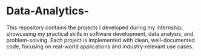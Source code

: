 # Data-Analytics-
This repository contains the projects I developed during my internship, showcasing my practical skills in software development, data analysis, and problem-solving. Each project is implemented with clean, well-documented code, focusing on real-world applications and industry-relevant use cases.
